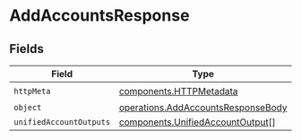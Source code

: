 # AddAccountsResponse


## Fields

| Field                                                                                    | Type                                                                                     | Required                                                                                 | Description                                                                              |
| ---------------------------------------------------------------------------------------- | ---------------------------------------------------------------------------------------- | ---------------------------------------------------------------------------------------- | ---------------------------------------------------------------------------------------- |
| `httpMeta`                                                                               | [components.HTTPMetadata](../../models/components/httpmetadata.md)                       | :heavy_check_mark:                                                                       | N/A                                                                                      |
| `object`                                                                                 | [operations.AddAccountsResponseBody](../../models/operations/addaccountsresponsebody.md) | :heavy_minus_sign:                                                                       | N/A                                                                                      |
| `unifiedAccountOutputs`                                                                  | [components.UnifiedAccountOutput](../../models/components/unifiedaccountoutput.md)[]     | :heavy_minus_sign:                                                                       | N/A                                                                                      |